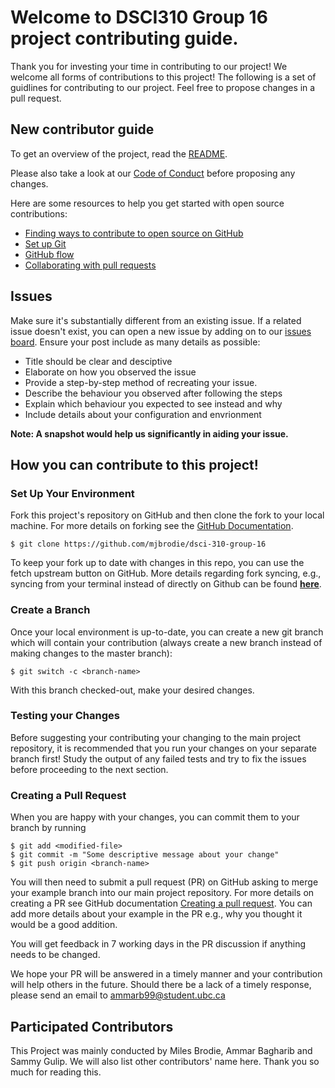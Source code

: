 # Welcome to DSCI310 Group 16 project contributing guide.
Thank you for investing your time in contributing to our project! We welcome all forms of contributions to this project! The following is a set of guidlines for contributing to our project. Feel free to propose changes in a pull request.

## New contributor guide
To get an overview of the project, read the [README](README.md). 

Please also take a look at our [Code of Conduct](CODE_OF_CONDUCT.md) before proposing any changes.

Here are some resources to help you get started with open source contributions:

- [Finding ways to contribute to open source on GitHub](https://docs.github.com/en/get-started/exploring-projects-on-github/finding-ways-to-contribute-to-open-source-on-github)
- [Set up Git](https://docs.github.com/en/get-started/quickstart/set-up-git)
- [GitHub flow](https://docs.github.com/en/get-started/quickstart/github-flow)
- [Collaborating with pull requests](https://docs.github.com/en/github/collaborating-with-pull-requests)


## Issues
Make sure it's substantially different from an existing issue. If a related issue doesn't exist, you can open a new issue by adding on to our [issues board](https://github.com/mjbrodie/dsci-310-group-16/issues). Ensure your post include as many details as possible:

- Title should be clear and desciptive
- Elaborate on how you observed the issue
- Provide a step-by-step method of recreating your issue.
- Describe the behaviour you observed after following the steps
- Explain which behaviour you expected to see instead and why
- Include details about your configuration and envrionment

**Note: A snapshot would help us significantly in aiding your issue.**

## How you can contribute to this project!

### Set Up Your Environment
Fork this project's repository on GitHub and then clone the fork to your local machine. For more details on forking see the [GitHub
Documentation](https://help.github.com/en/articles/fork-a-repo).
```
$ git clone https://github.com/mjbrodie/dsci-310-group-16
```

To keep your fork up to date with changes in this repo, you can use the fetch upstream button on GitHub. More details regarding fork syncing, e.g., syncing from your terminal instead of directly on Github can be found [**here**](https://docs.github.com/en/pull-requests/collaborating-with-pull-requests/working-with-forks/syncing-a-fork). 

### Create a Branch

Once your local environment is up-to-date, you can create a new git branch which will contain your contribution (always create a new branch instead of making changes to the master branch):
```
$ git switch -c <branch-name>
```
With this branch checked-out, make your desired changes.


### Testing your Changes

Before suggesting your contributing your changing to the main project repository, it is recommended that you run your changes on your separate branch first! Study the output of any failed tests and try to fix the issues before proceeding to the next section.

### Creating a Pull Request

When you are happy with your changes, you can commit them to your branch by running
```
$ git add <modified-file>
$ git commit -m "Some descriptive message about your change"
$ git push origin <branch-name>
```
You will then need to submit a pull request (PR) on GitHub asking to merge your example branch into our main project repository. For more details on creating a PR see GitHub documentation [Creating a pull request](https://help.github.com/en/articles/creating-a-pull-request). You can add more details about your example in the PR e.g., why you thought it would be a good addition.  

You will get feedback in 7 working days in the PR discussion if anything needs to be changed. 

We hope your PR will be answered in a timely manner and your contribution will help others in the future. Should there be a lack of a timely response, please send an email to ammarb99@student.ubc.ca

## Participated Contributors
This Project was mainly conducted by Miles Brodie, Ammar Bagharib and Sammy Gulip. We will also list other contributors' name here. Thank you so much for reading this.




